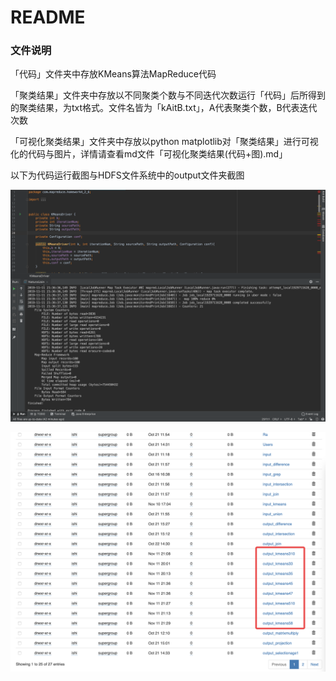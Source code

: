 # README

### 文件说明

「代码」文件夹中存放KMeans算法MapReduce代码

「聚类结果」文件夹中存放以不同聚类个数与不同迭代次数运行「代码」后所得到的聚类结果，为txt格式。文件名皆为「kAitB.txt」，A代表聚类个数，B代表迭代次数

「可视化聚类结果」文件夹中存放以python matplotlib对「聚类结果」进行可视化的代码与图片，详情请查看md文件「可视化聚类结果(代码+图).md」

以下为代码运行截图与HDFS文件系统中的output文件夹截图

![idea](运行截图/idea.png)



![hdfs](运行截图/hdfs.png)
